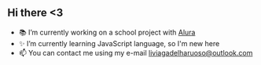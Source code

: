 ## Hi there <3

- 📚 I’m currently working on a school project with [Alura](https://www.alura.com.br)
- ✨ I’m currently learning JavaScript language, so I'm new here
- 📫 You can contact me using my e-mail liviagadelharuoso@outlook.com
